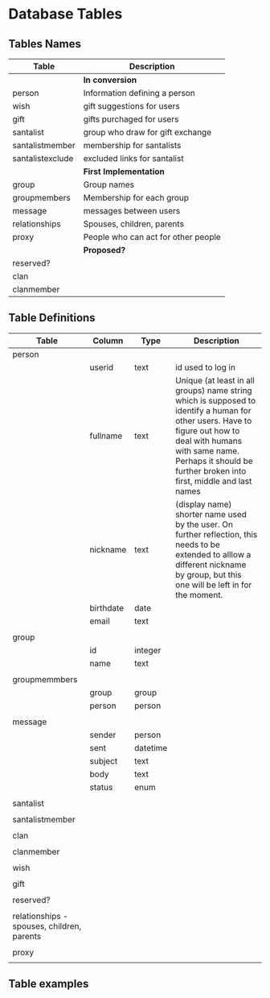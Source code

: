 # Database Tables

## Tables Names

| Table | Description |
|---|---|
|| **In conversion**|
|person | Information defining a person|
|wish | gift suggestions for users|
|gift | gifts purchaged for users|
|santalist | group who draw for gift exchange|
|santalistmember | membership for santalists|
|santalistexclude | excluded links for santalist|
| | **First Implementation**|
|group | Group names|
|groupmembers | Membership for each group|
|message | messages between users|
|relationships | Spouses, children, parents|
|proxy | People who can act for other people|
| | **Proposed?**|
|reserved? ||
|clan ||
|clanmember ||

## Table Definitions

|Table | Column | Type | Description|
|---|---|---|---|
|person ||||
|| userid | text | id used to log in |
|| fullname | text | Unique (at least in all groups) name string which is supposed to identify a human for other users.  Have to figure out how to deal with humans with same name.  Perhaps it should be further broken into first, middle and last names|
|| nickname | text | (display name) shorter name used by the user. On further reflection, this needs to be extended to alllow a different nickname by group, but this one will be left in for the moment.|
|| birthdate | date ||
|| email | text ||
|||||
|group||||
||id|integer|||
||name|text||
|||||
|groupmemmbers
||group|group||
||person|person||
|||||
|message||
||sender|person||
||sent|datetime||
||subject|text|
||body|text|
||status|enum|
|||||
|santalist
|||||
|santalistmember
|||||
|clan
|||||
|clanmember
|||||
|wish
|||||
|gift
|||||
|reserved?
|||||
|relationships - spouses, children, parents
|||||
|proxy
|||||

## Table examples
